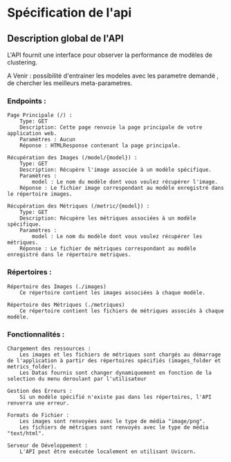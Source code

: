 # Spécification de l'api

## Description global de l'API

L'API fournit une interface pour observer la performance de modèles de clustering.

A Venir : possibilité d'entrainer les modeles avec les parametre demandé , de chercher les meilleurs meta-parametres.


### Endpoints :

    Page Principale (/) :
        Type: GET
        Description: Cette page renvoie la page principale de votre application web.
        Paramètres : Aucun
        Réponse : HTMLResponse contenant la page principale.

    Récupération des Images (/model/{model}) :
        Type: GET
        Description: Récupère l'image associée à un modèle spécifique.
        Paramètres :
            model : Le nom du modèle dont vous voulez récupérer l'image.
        Réponse : Le fichier image correspondant au modèle enregistré dans le répertoire images.

    Récupération des Métriques (/metric/{model}) :
        Type: GET
        Description: Récupère les métriques associées à un modèle spécifique.
        Paramètres :
            model : Le nom du modèle dont vous voulez récupérer les métriques.
        Réponse : Le fichier de métriques correspondant au modèle enregistré dans le répertoire metriques.

### Répertoires :

    Répertoire des Images (./images)
        Ce répertoire contient les images associées à chaque modèle.

    Répertoire des Métriques (./metriques)
        Ce répertoire contient les fichiers de métriques associés à chaque modèle.

### Fonctionnalités :

    Chargement des ressources :
        Les images et les fichiers de métriques sont chargés au démarrage de l'application à partir des répertoires spécifiés (images_folder et metrics_folder).
        Les Datas fournis sont changer dynamiquement en fonction de la selection du menu deroulant par l'utilisateur

    Gestion des Erreurs :
        Si un modèle spécifié n'existe pas dans les répertoires, l'API renverra une erreur.

    Formats de Fichier :
        Les images sont renvoyées avec le type de média "image/png".
        Les fichiers de métriques sont renvoyés avec le type de média "text/html".

    Serveur de Développement :
        L'API peut être exécutée localement en utilisant Uvicorn.
